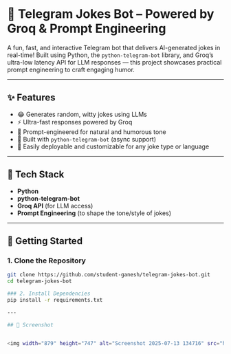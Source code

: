 # 🤖 Telegram Jokes Bot – Powered by Groq & Prompt Engineering

A fun, fast, and interactive Telegram bot that delivers AI-generated jokes in real-time! Built using Python, the `python-telegram-bot` library, and Groq’s ultra-low latency API for LLM responses — this project showcases practical prompt engineering to craft engaging humor.

---

## ✨ Features

- 😂 Generates random, witty jokes using LLMs
- ⚡ Ultra-fast responses powered by Groq
- 🧠 Prompt-engineered for natural and humorous tone
- 🤖 Built with `python-telegram-bot` (async support)
- 💬 Easily deployable and customizable for any joke type or language

---

## 🔧 Tech Stack

- **Python**
- **python-telegram-bot**
- **Groq API** (for LLM access)
- **Prompt Engineering** (to shape the tone/style of jokes)

---

## 🚀 Getting Started

### 1. Clone the Repository
```bash
git clone https://github.com/student-ganesh/telegram-jokes-bot.git
cd telegram-jokes-bot

### 2. Install Dependencies
pip install -r requirements.txt

---

## 📸 Screenshot


<img width="879" height="747" alt="Screenshot 2025-07-13 134716" src="https://github.com/user-attachments/assets/5d9879bc-7b4f-4e3c-9d9a-13e0d6c753f2" />


